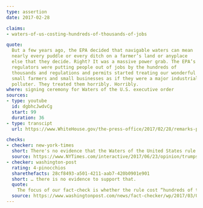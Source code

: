 ```yaml
---
type: assertion
date: 2017-02-28

claims:
- waters-of-us-costing-hundreds-of-thousands-of-jobs

quote:
  But a few years ago, the EPA decided that navigable waters can mean
  nearly every puddle or every ditch on a farmer’s land or anyplace
  else that they decide. Right? It was a massive power grab. The EPA’s
  regulators were putting people out of jobs by the hundreds of
  thousands and regulations and permits started treating our wonderful
  small farmers and small businesses as if they were a major industrial
  polluter. They treated them horribly. Horribly.
where: signing ceremony for Waters of the U.S. executive order
sources:
- type: youtube
  id: dgbhcJwdvCg
  start: 99
  duration: 36
- type: transcipt
  url: https://www.WhiteHouse.gov/the-press-office/2017/02/28/remarks-president-trump-signing-waters-united-states-wotus-executive

checks:
- checker: new-york-times
  short: There's no evidence that the Waters of the United States rule caused severe job losses.
  source: https://www.NYTimes.com/interactive/2017/06/23/opinion/trumps-lies.html
- checker: washington-post
  rating: 4-pinocchios
  sharethefacts: 28cf8493-a501-4211-aab7-420b0901e901
  short: … there is no evidence to support that.
  quote:
    The focus of our fact-check is whether the rule cost “hundreds of thousands of jobs,” and there is no evidence to support that. After the rule was issued in 2015, the U.S. Court of Appeals for the 6th Circuit issued a nationwide stay blocking it from taking effect. We checked with key industry groups that opposed the rule, but did not find research into the impact of the rule on jobs after it was halted in 2015. The rule has been in limbo since, so it is not credible that any jobs have been lost.
  source: https://www.washingtonpost.com/news/fact-checker/wp/2017/03/02/trumps-claim-that-waters-of-the-united-states-rule-cost-hundreds-of-thousands-of-jobs/
---
```

